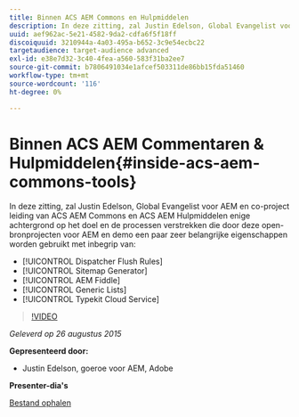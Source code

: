 ```yaml
---
title: Binnen ACS AEM Commons en Hulpmiddelen
description: In deze zitting, zal Justin Edelson, Global Evangelist voor AEM en co-project leiding van ACS AEM Commons en ACS AEM Hulpmiddelen wat achtergrond op het doel en de processen verstrekken die door deze open bronprojecten voor AEM en demo een paar zeer belangrijke eigenschappen worden gebruikt.
uuid: aef962ac-5e21-4582-9da2-cdfa6f5f18ff
discoiquuid: 3210944a-4a03-495a-b652-3c9e54ecbc22
targetaudience: target-audience advanced
exl-id: e38e7d32-3c40-4fea-a560-583f31ba2ee7
source-git-commit: b7806491034e1afcef503311de86bb15fda51460
workflow-type: tm+mt
source-wordcount: '116'
ht-degree: 0%

---
```


# Binnen ACS AEM Commentaren &amp; Hulpmiddelen{#inside-acs-aem-commons-tools}

In deze zitting, zal Justin Edelson, Global Evangelist voor AEM en co-project leiding van ACS AEM Commons en ACS AEM Hulpmiddelen enige achtergrond op het doel en de processen verstrekken die door deze open-bronprojecten voor AEM en demo een paar zeer belangrijke eigenschappen worden gebruikt met inbegrip van:

* [!UICONTROL Dispatcher Flush Rules]
* [!UICONTROL Sitemap Generator]
* [!UICONTROL AEM Fiddle]
* [!UICONTROL Generic Lists]
* [!UICONTROL Typekit Cloud Service]

>[!VIDEO](https://video.tv.adobe.com/v/19374/?quality=9)

*Geleverd op 26 augustus 2015*

**Gepresenteerd door:**

* Justin Edelson, goeroe voor AEM, Adobe

**Presenter-dia&#39;s**

[Bestand ophalen](assets/08262015-commons-and-tools.pptx)
<!--
[Get back to the Overview](https://helpx.adobe.com/experience-manager/kt/eseminars/gems/aem-index.html)
-->
